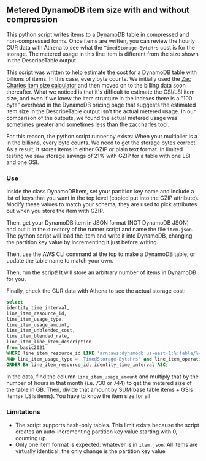 ## Metered DynamoDB item size with and without compression

This python script writes items to a DynamoDB table in compressed and non-compressed forms. Once items are written, you can review the hourly CUR data with Athena to see what the `TimedStorage-ByteHrs` cost is for the storage. The metered usage in this line item is different from the size shown in the DescribeTable output.

This script was written to help estimate the cost for a DynamoDB table with billions of items. In this case, every byte counts. We initially used the [Zac Charles item size calculator](https://zaccharles.github.io/dynamodb-calculator/) and then moved on to the billing data soon thereafter. What we noticed is that it's difficult to estimate the GSI/LSI item size, and even if we knew the item structure in the indexes there is a "100 byte" overhead in the DynamoDB pricing page that suggests the estimated item size in the DescribeTable output isn't the actual metered usage. In our comparison of the outputs, we found the actual metered usage was sometimes greater and sometimes less than the zaccharles tool.

For this reason, the python script runner.py exists: When your multiplier is a in the billions, every byte counts. We need to get the storage bytes correct. As a result, it stores items in either GZIP or plain text format. In limited testing we saw storage savings of 21% with GZIP for a table with one LSI and one GSI.


### Use

Inside the class DynamoDBItem, set your partition key name and include a list of keys that you want in the top level (copied put into the GZIP attribute). Modify these values to match your schema; they are used to pick attributes out when you store the item with GZIP.

Then, get your DynamoDB item in JSON format (NOT DynamoDB JSON) and put it in the directory of the runner script and name the file `item.json`. The python script will load the item and write it into DynamoDB, changing the partition key value by incrementing it just before writing.

Then, use the AWS CLI command at the top to make a DynamoDB table, or update the table name to match your own.

Then, run the script! It will store an arbitrary number of items in DynamoDB for you.

Finally, check the CUR data with Athena to see the actual storage cost:

```sql
select
identity_time_interval,
line_item_resource_id,
line_item_usage_type,
line_item_usage_amount,
line_item_unblended_cost,
line_item_blended_rate,
line_item_line_item_description
from basic2021
WHERE line_item_resource_id LIKE 'arn:aws:dynamodb:us-east-1:%:table/%-v%'
AND line_item_usage_type = 'TimedStorage-ByteHrs' and line_item_operation='StandardStorage'
ORDER BY line_item_resource_id, identity_time_interval ASC;
```

In the data, find the column `line_item_usage_amount` and multiply that by the number of hours in that month (i.e. 730 or 744) to get the metered size of the table in GB. Then, divide that amount by SUM(base table items + GSIs items+ LSIs items). You have to know the item size for all


### Limitations

- The script supports hash-only tables. This limit exists because the script creates an auto-incrementing partition key value starting with 0, counting up.
- Only one item format is expected: whatever is in `item.json`. All items are virtually identical; the only change is the partition key value

